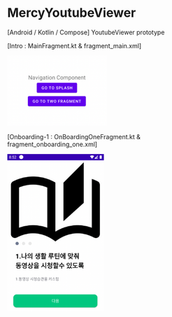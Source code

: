 # MercyYoutubeViewer
[Android / Kotlin / Compose] YoutubeViewer prototype

[Intro : MainFragment.kt & fragment_main.xml]

<div>
<img src="https://github.com/DonggeunJung/MercyYoutubeViewer/blob/main/Mercy_Capture02.png?raw=true width="180px" height="160px"></img>
</div>
</div>

[Onboarding-1 : OnBoardingOneFragment.kt & fragment_onboarding_one.xml]

<div>
<img src="https://github.com/DonggeunJung/MercyYoutubeViewer/blob/main/Mercy_Capture03.png?raw=true width="220px" height="360px"></img>
</div>
</div>

